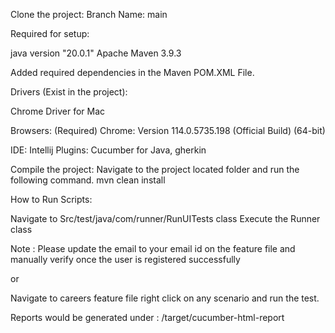 Clone the project:
Branch Name: main

Required for setup:

java version "20.0.1"
Apache Maven 3.9.3

Added required dependencies in the Maven POM.XML File.

Drivers (Exist in the project):

Chrome Driver for Mac


Browsers: (Required)
Chrome: Version 114.0.5735.198 (Official Build) (64-bit) 


IDE: Intellij
Plugins: Cucumber for Java, gherkin

Compile the project: 
Navigate to the project located folder and run the following command.
mvn clean install

How to Run Scripts:

Navigate to 
Src/test/java/com/runner/RunUITests class
Execute the Runner class

Note : Please update the email to your email id on the feature file and manually verify once the user is registered successfully

or

Navigate to careers feature file right click on any scenario and run the test.

Reports would be generated under :
/target/cucumber-html-report
